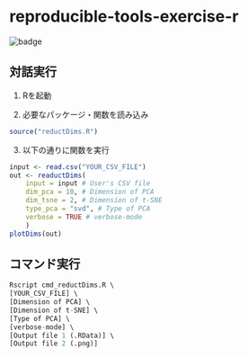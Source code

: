 # reproducible-tools-exercise-r
![badge](https://github.com/kokitsuyuzaki/reproducible-tools-exercise-r/actions/workflows/build_push_test.yml/badge.svg)

## 対話実行
1. Rを起動

2. 必要なパッケージ・関数を読み込み

```r
source("reductDims.R")
```

3. 以下の通りに関数を実行

```r
input <- read.csv("YOUR_CSV_FILE")
out <- reaductDims(
	input = input # User's CSV file
	dim_pca = 10, # Dimension of PCA
	dim_tsne = 2, # Dimension of t-SNE
	type_pca = "svd", # Type of PCA
	verbose = TRUE # verbose-mode
	)
plotDims(out)
```

## コマンド実行

```r
Rscript cmd_reductDims.R \
[YOUR_CSV_FILE] \
[Dimension of PCA] \
[Dimension of t-SNE] \
[Type of PCA] \
[verbose-mode] \
[Output file 1 (.RData)] \
[Output file 2 (.png)]
```
